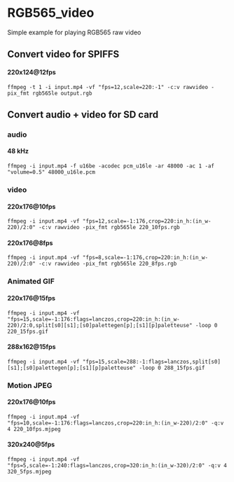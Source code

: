 # RGB565_video

Simple example for playing RGB565 raw video

## Convert video for SPIFFS

#### 220x124@12fps

`ffmpeg -t 1 -i input.mp4 -vf "fps=12,scale=220:-1" -c:v rawvideo -pix_fmt rgb565le output.rgb`

## Convert audio + video for SD card

### audio

#### 48 kHz

`ffmpeg -i input.mp4 -f u16be -acodec pcm_u16le -ar 48000 -ac 1 -af "volume=0.5" 48000_u16le.pcm`

### video

#### 220x176@10fps

`ffmpeg -i input.mp4 -vf "fps=12,scale=-1:176,crop=220:in_h:(in_w-220)/2:0" -c:v rawvideo -pix_fmt rgb565le 220_10fps.rgb`

#### 220x176@8fps

`ffmpeg -i input.mp4 -vf "fps=8,scale=-1:176,crop=220:in_h:(in_w-220)/2:0" -c:v rawvideo -pix_fmt rgb565le 220_8fps.rgb`

### Animated GIF

#### 220x176@15fps

`ffmpeg -i input.mp4 -vf "fps=15,scale=-1:176:flags=lanczos,crop=220:in_h:(in_w-220)/2:0,split[s0][s1];[s0]palettegen[p];[s1][p]paletteuse" -loop 0 220_15fps.gif`

#### 288x162@15fps

`ffmpeg -i input.mp4 -vf "fps=15,scale=288:-1:flags=lanczos,split[s0][s1];[s0]palettegen[p];[s1][p]paletteuse" -loop 0 288_15fps.gif`

### Motion JPEG

#### 220x176@10fps

`ffmpeg -i input.mp4 -vf "fps=10,scale=-1:176:flags=lanczos,crop=220:in_h:(in_w-220)/2:0" -q:v 4 220_10fps.mjpeg`

#### 320x240@5fps

`ffmpeg -i input.mp4 -vf "fps=5,scale=-1:240:flags=lanczos,crop=320:in_h:(in_w-320)/2:0" -q:v 4 320_5fps.mjpeg`